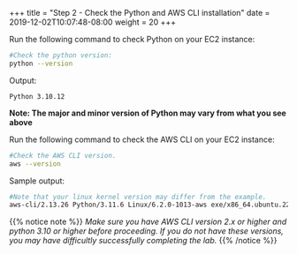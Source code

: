 +++
title = "Step 2 - Check the Python and AWS CLI installation"
date = 2019-12-02T10:07:48-08:00
weight = 20
+++

Run the following command to check Python on your EC2 instance:

```bash
#Check the python version:
python --version
```

Output:

```plain
Python 3.10.12
```
**Note: The major and minor version of Python may vary from what you see above**

Run the following command to check the AWS CLI on your EC2 instance:

```bash
#Check the AWS CLI version.
aws --version
```

Sample output:

```bash
#Note that your linux kernel version may differ from the example.
aws-cli/2.13.26 Python/3.11.6 Linux/6.2.0-1013-aws exe/x86_64.ubuntu.22 prompt/off
```

{{% notice note %}}
_Make sure you have AWS CLI version 2.x or higher and python 3.10 or higher before proceeding. If you do not have these versions, you may have difficultly successfully completing the lab._
{{% /notice %}}
